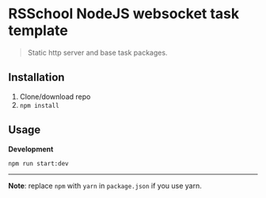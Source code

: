 # RSSchool NodeJS websocket task template
> Static http server and base task packages.

## Installation
1. Clone/download repo
2. `npm install`

## Usage
**Development**

`npm run start:dev`

---

**Note**: replace `npm` with `yarn` in `package.json` if you use yarn.